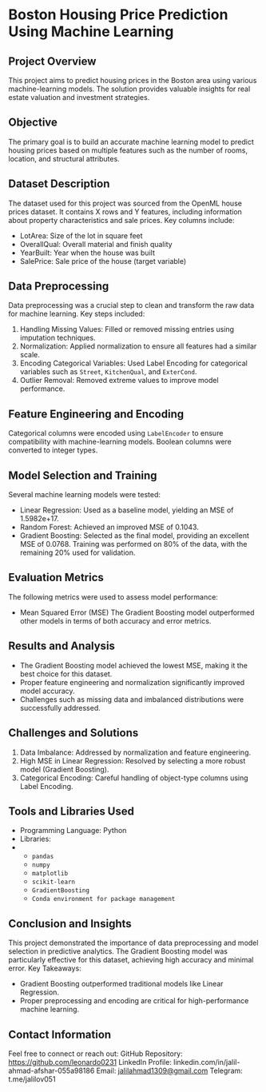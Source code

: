 # Boston Housing Price Prediction Using Machine Learning
## Project Overview
This project aims to predict housing prices in the Boston area using various machine-learning models. The solution provides valuable insights for real estate valuation and investment strategies.

## Objective
The primary goal is to build an accurate machine learning model to predict housing prices based on multiple features such as the number of rooms, location, and structural attributes.

## Dataset Description
The dataset used for this project was sourced from the OpenML house prices dataset. It contains X rows and Y features, including information about property characteristics and sale prices.
Key columns include:
- LotArea: Size of the lot in square feet
- OverallQual: Overall material and finish quality
- YearBuilt: Year when the house was built
- SalePrice: Sale price of the house (target variable)

## Data Preprocessing
Data preprocessing was a crucial step to clean and transform the raw data for machine learning. Key steps included:
1. Handling Missing Values: Filled or removed missing entries using imputation techniques.
2. Normalization: Applied normalization to ensure all features had a similar scale.
3. Encoding Categorical Variables: Used Label Encoding for categorical variables such as `Street`, `KitchenQual`, and `ExterCond`.
4.  Outlier Removal: Removed extreme values to improve model performance.

## Feature Engineering and Encoding
Categorical columns were encoded using `LabelEncoder` to ensure compatibility with machine-learning models. Boolean columns were converted to integer types.


## Model Selection and Training
Several machine learning models were tested:
- Linear Regression: Used as a baseline model, yielding an MSE of 1.5982e+17.
- Random Forest: Achieved an improved MSE of 0.1043.
- Gradient Boosting: Selected as the final model, providing an excellent MSE of 0.0768.
Training was performed on 80% of the data, with the remaining 20% used for validation.

## Evaluation Metrics
The following metrics were used to assess model performance:
- Mean Squared Error (MSE)
The Gradient Boosting model outperformed other models in terms of both accuracy and error metrics.

## Results and Analysis
- The Gradient Boosting model achieved the lowest MSE, making it the best choice for this dataset.
- Proper feature engineering and normalization significantly improved model accuracy.
- Challenges such as missing data and imbalanced distributions were successfully addressed.

## Challenges and Solutions
1. Data Imbalance: Addressed by normalization and feature engineering.
2. High MSE in Linear Regression: Resolved by selecting a more robust model (Gradient Boosting).
3. Categorical Encoding: Careful handling of object-type columns using Label Encoding.

## Tools and Libraries Used
- Programming Language: Python
- Libraries:
- - `pandas`
  - `numpy`
  - `matplotlib`
  - `scikit-learn`
  - `GradientBoosting`
  - `Conda environment for package management`

## Conclusion and Insights
This project demonstrated the importance of data preprocessing and model selection in predictive analytics. The Gradient Boosting model was particularly effective for this dataset, achieving high accuracy and minimal error.
Key Takeaways:
- Gradient Boosting outperformed traditional models like Linear Regression.
- Proper preprocessing and encoding are critical for high-performance machine learning.



## Contact Information
Feel free to connect or reach out:
GitHub Repository: https://github.com/leonardo0231 
LinkedIn Profile: linkedin.com/in/jalil-ahmad-afshar-055a98186
Email: jalilahmad1309@gmail.com
Telegram: t.me/jalilov051
